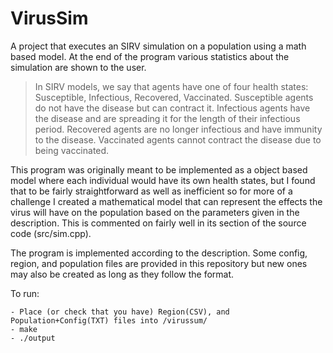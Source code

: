 # VirusSim

A project that executes an SIRV simulation on a population using a math based model. At the end of the program various statistics about the simulation are shown to the user.   

> In SIRV models, we say that agents have one of four health states: Susceptible, Infectious,
Recovered, Vaccinated. Susceptible agents do not have the disease but can contract it. Infectious agents have the disease and are spreading it for the length of their infectious period. Recovered agents are no longer infectious and have immunity to the disease. Vaccinated agents cannot contract the disease due to being vaccinated.   

This program was originally meant to be implemented as a object based model where each individual would have its own health states, but I found that to be fairly straightforward as well as inefficient so for more of a challenge I created a mathematical model that can represent the effects the virus will have on the population based on the parameters given in the description. This is commented on fairly well in its section of the source code (src/sim.cpp).   

The program is implemented according to the description. Some config, region, and population files are provided in this repository but new ones may also be created as long as they follow the format.

To run:  
    
    - Place (or check that you have) Region(CSV), and Population+Config(TXT) files into /virussum/  
    - make  
    - ./output
